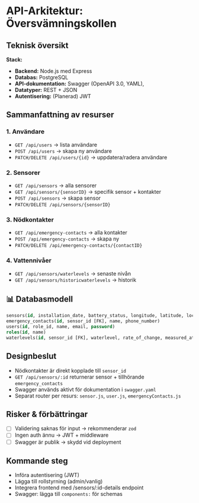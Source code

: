 # API-Arkitektur: Översvämningskollen

##  Teknisk översikt

**Stack:**

* **Backend:** Node.js med Express
* **Databas:** PostgreSQL
* **API-dokumentation:** Swagger (OpenAPI 3.0, YAML), 
* **Datatyper:** REST + JSON
* **Autentisering:** (Planerad) JWT

##  Sammanfattning av resurser

### 1. Användare

* `GET /api/users` → lista användare
* `POST /api/users` → skapa ny användare
* `PATCH/DELETE /api/users/{id}` → uppdatera/radera användare

### 2. Sensorer

* `GET /api/sensors` → alla sensorer
* `GET /api/sensors/{sensorID}` → specifik sensor + kontakter
* `POST /api/sensors` → skapa sensor
* `PATCH/DELETE /api/sensors/{sensorID}`

### 3. Nödkontakter

* `GET /api/emergency-contacts` → alla kontakter
* `POST /api/emergency-contacts` → skapa ny
* `PATCH/DELETE /api/emergency-contacts/{contactID}`

### 4. Vattennivåer

* `GET /api/sensors/waterlevels` → senaste nivån
* `GET /api/sensors/historicwaterlevels` → historik

## 📊 Databasmodell

```sql
sensors(id, installation_date, battery_status, longitude, latitude, location_description, sensor_failure, lost_communication)
emergency_contacts(id, sensor_id [FK], name, phone_number)
users(id, role_id, name, email, password)
roles(id, name)
waterlevels(id, sensor_id [FK], waterlevel, rate_of_change, measured_at)
```

##  Designbeslut

* Nödkontakter är direkt kopplade till `sensor_id`
* `GET /api/sensors/:id` returnerar sensor + tillhörande `emergency_contacts`
* Swagger används aktivt för dokumentation i `swagger.yaml`
* Separat router per resurs: `sensor.js`, `user.js`, `emergencyContacts.js`

##  Risker & förbättringar

* [ ] Validering saknas för input → rekommenderar `zod`
* [ ] Ingen auth ännu → JWT + middleware
* [ ] Swagger är publik → skydd vid deployment

##  Kommande steg

* Införa autentisering (JWT)
* Lägga till rollstyrning (admin/vanlig)
* Integrera frontend med /sensors/\:id-details endpoint
* Swagger: lägga till `components:` för schemas
